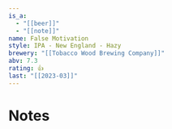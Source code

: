 ```yaml
---
is_a:
  - "[[beer]]"
  - "[[note]]"
name: False Motivation
style: IPA - New England - Hazy
brewery: "[[Tobacco Wood Brewing Company]]"
abv: 7.3
rating: 👍
last: "[[2023-03]]"
---
```

# Notes

